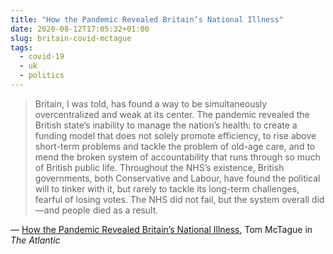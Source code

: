 ```yaml
---
title: "How the Pandemic Revealed Britain’s National Illness"
date: 2020-08-12T17:05:32+01:00
slug: britain-covid-mctague
tags:
  - covid-19
  - uk
  - politics
---
```


> Britain, I was told, has found a way to be simultaneously overcentralized and weak at its center. The pandemic revealed the British state’s inability to manage the nation’s health: to create a funding model that does not solely promote efficiency, to rise above short-term problems and tackle the problem of old-age care, and to mend the broken system of accountability that runs through so much of British public life. Throughout the NHS’s existence, British governments, both Conservative and Labour, have found the political will to tinker with it, but rarely to tackle its long-term challenges, fearful of losing votes. The NHS did not fail, but the system overall did—and people died as a result.

&mdash; [How the Pandemic Revealed Britain’s National Illness](https://www.theatlantic.com/international/archive/2020/08/why-britain-failed-coronavirus-pandemic/615166/), Tom McTague in _The Atlantic_
